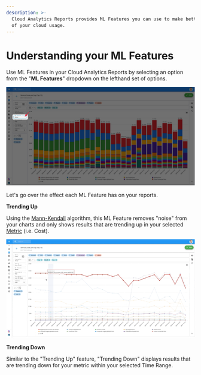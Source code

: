 ```yaml
---
description: >-
  Cloud Analytics Reports provides ML Features you can use to make better sense
  of your cloud usage.
---
```


# Understanding your ML Features

Use ML Features in your Cloud Analytics Reports by selecting an option from the "**ML Features**" dropdown on the lefthand set of options.

![](../.gitbook/assets/mlfeaturesss.jpg)

Let's go over the effect each ML Feature has on your reports.

**Trending Up**

Using the [Mann-Kendall](https://www.statisticshowto.com/mann-kendall-trend-test/) algorithm, this ML Feature removes "noise" from your charts and only shows results that are trending up in your selected [Metric](https://help.doit-intl.com/cloud-analytics/editing-your-cloud-report#metric-options) \(i.e. Cost\).

![](../.gitbook/assets/mltrendingup.gif)

**Trending Down**

Similar to the "Trending Up" feature, "Trending Down" displays results that are trending down for your metric within your selected Time Range.

